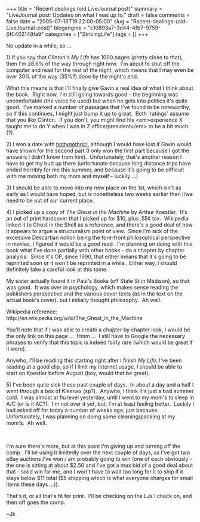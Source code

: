+++
title = "Recent dealings (old LiveJournal post)"
summary = "LiveJournal post: Updates on what I was up to."
draft = false
comments = false
date = "2005-07-18T19:22:00-05:00"
slug = "Recent-dealings-(old-LiveJournal-post)"
blogengine = "c10893a7-3d44-4fb7-9759-6f0402148fa9"
categories = ["StrivingLife"]
tags = []
+++

<p>
No update in a while, so ...
</p>
<p>
1) If you say that Clinton&#39;s <cite>My Life</cite> has 1000 pages (pretty close to that), then I&#39;m 28.6% of the way through right now.&nbsp; I&#39;m about to shut off the computer and read for the rest of the night, which means that I may even be over 30% of the way (35%?) done by the night&#39;s end.
</p>
<p>
What this means is that I&#39;ll finally give Gavin a real idea of what I think about the book.&nbsp; Right now, I&#39;m still going towards good - the beginning was uncomfortable (the voice he used) but when he gets into politics it&#39;s quite good.&nbsp; I&#39;ve marked a number of passages that I&#39;ve found to be noteworthy, so if this continues, I might just bump it up to great.&nbsp; Both &#39;ratings&#39; assume that you like Clinton.&nbsp; If you don&#39;t, you might find his &lt;em&gt;experience X taught me to do Y when I was in Z office/president&lt;/em&gt; to be a bit much (?).
</p>
<p>
2) I won a date with <a rel="nofollow" href="http://www.livejournal.com/users/hottygothgirl/" onclick="window.open(this.href);return false;">hottygothgirl</a>, although I would have lost if Gavin would have shown for the second part (I only won the first part because I got the answers I didn&#39;t know from him).&nbsp; Unfortunately, that&#39;s another reason I have to get my butt up there (unfortunate because long distance trips have ended horribly for me this summer, and because it&#39;s going to be difficult with me moving both my mom and myself - luckily ...)
</p>
<p>
3) I should be able to move into my new place on the 1st, which isn&#39;t as early as I would have hoped, but is nonetheless two weeks earlier then I/we need to be out of our current place.
</p>
<p>
4) I picked up a copy of <cite>The Ghost in the Machine</cite> by Arthur Koestler.&nbsp; It&#39;s an out of print hardcover that I picked up for $10, plus .55&cent; tax.&nbsp; Wikipedia linked it to Ghost in the Shell as a reference, and there&#39;s a good deal of how it appears to argue a structuralism point of view.&nbsp; Since I&#39;m sick of the excessive Descartian notion being the fore-front philosophical perspective in movies, I figured it would be a good read.&nbsp; I&#39;m planning on doing with this book what I&#39;ve done partially with other books - do a chapter by chapter analysis.&nbsp; Since it&#39;s OP, since 1990, that either means that it&#39;s going to be reprinted soon or it won&#39;t be reprinted in a while.&nbsp; Either way, I should definitely take a careful look at this tome.
</p>
<p>
My sister actually found it in Paul&#39;s Books (off State St in Madison), so that was good.&nbsp; It was over in psychology, which makes sense reading the publishers perspective and the various cover texts (as in the text on the actual book&#39;s cover), but I initially thought philosophy.&nbsp; Ah well.
</p>
<p>
Wikipedia reference: http://en.wikipedia.org/wiki/The_Ghost_in_the_Machine
</p>
<p>
You&#39;ll note that if I was able to create a chapter by chapter look, I would be the only link on this page ...&nbsp; Hmm ...&nbsp; I still have to Google the necessary phrases to verify that this topic is indeed fairly rare (which would be great if it were).
</p>
<p>
Anywho, I&#39;ll be reading this starting right after I finish <cite>My Life</cite>. I&#39;ve been reading at a good clip, so if I limit my Internet usage, I should be able to start on Koestler before August (boy, would that be great).
</p>
<p>
5) I&#39;ve been quite sick these past couple of days.&nbsp; In about a day and a half I went through a box of Kleenex (sp?).&nbsp; Anywho, I think it&#39;s just a bad summer cold.&nbsp; I was almost at flu level yesterday, until I went to my mom&#39;s to sleep in A/C (or is it AC?).&nbsp; I&#39;m not over it yet, but, I&#39;m at least feeling better.&nbsp; Luckily I had asked off for today a number of weeks ago, just because.&nbsp; Unfortunately, I was planning on doing some cleaning/packing at my mom&#39;s.&nbsp; Ah well.
</p>
<p>
&nbsp;
</p>
<p>
I&#39;m sure there&#39;s more, but at this point I&#39;m giving up and turning off the comp.&nbsp; I&#39;ll be using it limitedly over the next couple of days, as I&#39;ve got two eBay auctions I&#39;ve won / am probably going to win (one of each obviously - the one is sitting at about $2.50 and I&#39;ve got a max bid of a good deal about that - solid win for me, and I won&#39;t have to wait too long for it to ship if it stays below $11 total ($5 shipping which is what everyone charges for small items these days ...)).
</p>
<p>
That&#39;s it, or all that&#39;s fit for print.&nbsp; I&#39;ll be checking on the LJs I check on, and then off goes the comp.
</p>
<p>
~Jk
</p>

